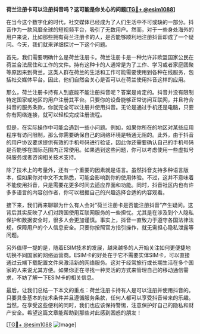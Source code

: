 **荷兰注册卡可以注册抖音吗？这可能是你关心的问题[[TG💪+ @esim1088](https://t.me/s/esim1088)]**

在当今这个数字化的时代，社交媒体已经成为了人们生活中不可或缺的一部分。抖音作为一款风靡全球的短视频平台，吸引了无数用户。然而，对于一些身处海外的用户来说，比如那些拥有荷兰注册卡的人，是否能够顺利地注册抖音却成了一个疑问。今天，我们就来详细探讨一下这个问题。

首先，我们需要明确什么是荷兰注册卡。荷兰注册卡是一种允许非欧盟国家公民在荷兰合法居住和工作的文件。持有这种卡的人通常是为了工作、学习或者家庭团聚等原因来到荷兰。这类人群在荷兰的生活和工作可能需要使用到各种在线服务，包括社交媒体平台。因此，他们自然会关心是否可以在荷兰使用抖音这样的应用。

那么，荷兰注册卡持有人到底能不能注册抖音呢？答案是肯定的。抖音并没有限制特定国家或地区的用户注册其平台。只要你的设备能够正常访问互联网，并且符合抖音的服务条款，你就完全可以注册并使用抖音。无论是通过手机还是电脑，只要你有网络连接，就可以轻松完成注册流程。

但是，在实际操作中可能会遇到一些小问题。例如，如果你所在的地区对某些应用程序有访问限制，那么你需要确保自己的网络环境是畅通无阻的。此外，由于抖音的用户协议要求提供有效的手机号码进行验证，因此你还需要确认自己的手机号码是否能够在国际范围内正常使用。如果遇到这些问题，你可以考虑使用一些虚拟号码服务或者咨询相关技术支持。

除了技术上的考量外，还有一个重要的因素就是语言。虽然抖音支持多种语言版本，但如果你对中文不太熟悉，可能会影响到你的使用体验。不过，这并不意味着不能使用抖音，只是需要花更多时间去适应界面和功能。同时，抖音社区内也有许多多语言的内容创作者，你可以根据自己的兴趣选择合适的内容观看。

接下来，我们再来聊聊为什么有人会对“荷兰注册卡是否能注册抖音”产生疑问。这背后其实反映了人们对跨国使用互联网服务的一些担忧。尤其是在涉及到个人隐私保护和数据安全时，很多人会更加谨慎。事实上，抖音一直致力于遵守各国法律法规，保障用户的个人信息安全。只要你按照官方指引操作，就无需担心隐私泄露等问题。

另外值得一提的是，随着ESIM技术的发展，越来越多的人开始关注如何更便捷地切换不同国家的网络运营商。ESIM卡的好处在于它不需要实体SIM卡，可以直接通过云端下载配置文件来激活新的网络服务。这对于经常旅行或长期生活在多个国家的人来说尤其方便。如果你正在寻找一种灵活的方式来管理自己的移动通信需求，不妨了解一下ESIM卡的相关信息。

最后，让我们总结一下本文的重点：荷兰注册卡持有人是可以注册并使用抖音的。只要具备基本的技术条件并且遵循服务条款，任何人都可以享受抖音带来的乐趣。当然，在享受这些便利的同时，我们也应该保持警惕，注意保护好自己的隐私和财产安全。希望这篇文章能帮助到那些对此感到困惑的朋友！

[[TG💪+ @esim1088](https://t.me/s/esim1088) ![Image](https://i.postimg.cc/4NQfJmqS/Snipaste-2025-05-13-00-14-12.png)]